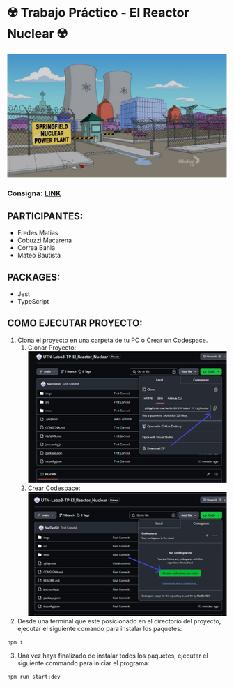 # ☢️ Trabajo Práctico - El Reactor Nuclear ☢️

![failed_to_load_img](./imgs/image.png)

### Consigna: [LINK](./CONSIGNA.md)

## PARTICIPANTES:
- Fredes Matias
- Cobuzzi Macarena
- Correa Bahia
- Mateo	Bautista


## PACKAGES:
- Jest
- TypeScript

## COMO EJECUTAR PROYECTO:
1. Clona el proyecto en una carpeta de tu PC o Crear un Codespace.
    1. Clonar Proyecto:
    ![failed_to_load_img](./imgs/clonar_proyecto.PNG)
    2. Crear Codespace:
    ![failed_to_load_img](./imgs/crear_codespace.PNG)
2. Desde una terminal que este posicionado en el directorio del proyecto, ejecutar el siguiente comando para instalar los paquetes:
```bash
npm i
```
3. Una vez haya finalizado de instalar todos los paquetes, ejecutar el siguiente commando para iniciar el programa:
```bash
npm run start:dev
```
